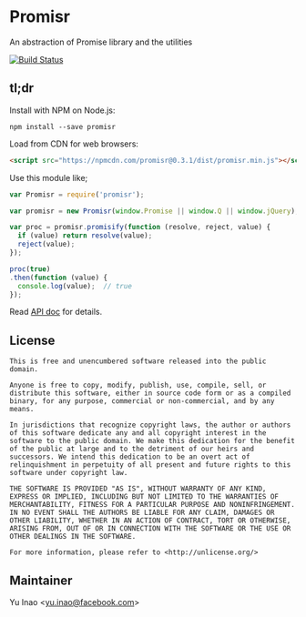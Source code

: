Promisr
=======

An abstraction of Promise library and the utilities

[![Build Status](https://travis-ci.org/japboy/promisr.svg)](https://travis-ci.org/japboy/promisr)

## tl;dr

Install with NPM on Node.js:

```
npm install --save promisr
```

Load from CDN for web browsers:

```html
<script src="https://npmcdn.com/promisr@0.3.1/dist/promisr.min.js"></script>
```

Use this module like;

```javascript
var Promisr = require('promisr');

var promisr = new Promisr(window.Promise || window.Q || window.jQuery);

var proc = promisr.promisify(function (resolve, reject, value) {
  if (value) return resolve(value);
  reject(value);
});

proc(true)
.then(function (value) {
  console.log(value);  // true
});
```

Read [API doc](doc/api.md) for details.


License
-------

```
This is free and unencumbered software released into the public domain.

Anyone is free to copy, modify, publish, use, compile, sell, or
distribute this software, either in source code form or as a compiled
binary, for any purpose, commercial or non-commercial, and by any
means.

In jurisdictions that recognize copyright laws, the author or authors
of this software dedicate any and all copyright interest in the
software to the public domain. We make this dedication for the benefit
of the public at large and to the detriment of our heirs and
successors. We intend this dedication to be an overt act of
relinquishment in perpetuity of all present and future rights to this
software under copyright law.

THE SOFTWARE IS PROVIDED "AS IS", WITHOUT WARRANTY OF ANY KIND,
EXPRESS OR IMPLIED, INCLUDING BUT NOT LIMITED TO THE WARRANTIES OF
MERCHANTABILITY, FITNESS FOR A PARTICULAR PURPOSE AND NONINFRINGEMENT.
IN NO EVENT SHALL THE AUTHORS BE LIABLE FOR ANY CLAIM, DAMAGES OR
OTHER LIABILITY, WHETHER IN AN ACTION OF CONTRACT, TORT OR OTHERWISE,
ARISING FROM, OUT OF OR IN CONNECTION WITH THE SOFTWARE OR THE USE OR
OTHER DEALINGS IN THE SOFTWARE.

For more information, please refer to <http://unlicense.org/>
```


Maintainer
----------

Yu Inao &lt;yu.inao@facebook.com&gt;

